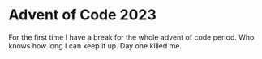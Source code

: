 # Advent of Code 2023

For the first time I have a break for the whole advent of code period. Who knows how long I can keep it up. Day one killed me.